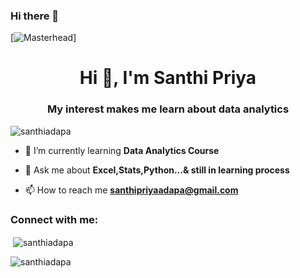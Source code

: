 ### Hi there 👋
[![Masterhead](https://wallpapercave.com/wp/wp9904460.png)]
<h1 align="center">Hi 👋, I'm Santhi Priya</h1>
<h3 align="center">My interest makes me learn about data analytics</h3>

<p align="left"> <img src="https://komarev.com/ghpvc/?username=santhiadapa&label=Profile%20views&color=0e75b6&style=flat" alt="santhiadapa" /> </p>

- 🌱 I’m currently learning **Data Analytics Course**

- 💬 Ask me about **Excel,Stats,Python...& still in learning process**

- 📫 How to reach me **santhipriyaadapa@gmail.com**
<h3 align="left">Connect with me:</h3>
<p align="left">
</p>
<p>&nbsp;<img align="center" src="https://github-readme-stats.vercel.app/api?username=santhiadapa&show_icons=true&locale=en" alt="santhiadapa" /></p>

<p><img align="center" src="https://github-readme-streak-stats.herokuapp.com/?user=santhiadapa&" alt="santhiadapa" /></p>



